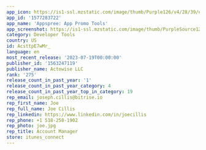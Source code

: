 ```yaml
---
app_icon: https://is1-ssl.mzstatic.com/image/thumb/Purple126/v4/28/39/e0/2839e0d0-b0b4-3ddb-6e10-ed63aa536b79/AppIcon-1x_U007emarketing-0-10-0-85-220.png/1024x1024bb.png
app_id: '1577283722'
app_name: 'Appspree: App Promo Tools'
app_screenshot: https://is1-ssl.mzstatic.com/image/thumb/PurpleSource122/v4/85/8c/f8/858cf837-8afc-3a1a-0839-f6df0b88dee6/547719b3-6dfa-4539-83cc-977b7fd66ff5_Simulator_Screen_Shot_-_iPhone_13_Pro_Max_-_2022-11-28_at_14.24.52.png/1284x2778bb.png
category: Developer Tools
country: US
id: AcsttpE7wMr_
language: en
most_recent_release: '2023-07-19T00:00:00'
publisher_id: '1563247119'
publisher_name: Actowise LLC
rank: '275'
release_count_in_past_year: '1'
release_count_in_past_year_category: 4
release_count_in_past_year_top_in_category: 19
rep_email: joseph.cillis@bitrise.io
rep_first_name: Joe
rep_full_name: Joe Cillis
rep_linkedin: https://www.linkedin.com/in/joecillis
rep_phone: +1 518-258-1902
rep_photo: joe.jpg
rep_title: Account Manager
store: itunes_connect
---
```

